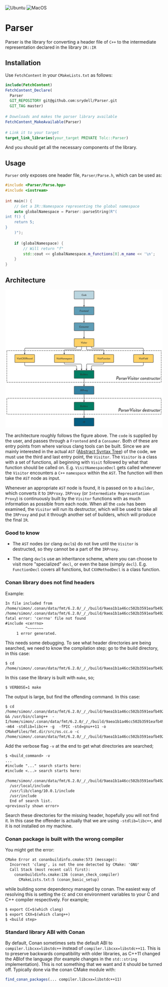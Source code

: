 ![Ubuntu](https://github.com/srydell/Parser/workflows/Ubuntu/badge.svg) ![MacOS](https://github.com/srydell/Parser/workflows/MacOS/badge.svg)

# Parser #

Parser is the library for converting a header file of `C++` to the intermediate representation declared in the library `IR::IR`

## Installation ##

Use `FetchContent` in your `CMakeLists.txt` as follows:

```cmake
include(FetchContent)
FetchContent_Declare(
  Parser
  GIT_REPOSITORY git@github.com:srydell/Parser.git
  GIT_TAG master)

# Downloads and makes the parser library available
FetchContent_MakeAvailable(Parser)

# Link it to your target
target_link_libraries(your_target PRIVATE Tolc::Parser)
```

And you should get all the necessary components of the library.


## Usage ##

`Parser` only exposes one header file, `Parser/Parse.h`, which can be used as:

```cpp
#include <Parser/Parse.hpp>
#include <iostream>

int main() {
    // Get a IR::Namespace representing the global namespace
    auto globalNamespace = Parser::parseString(R"(
int f() {
    return 5;
}
    )");

    if (globalNamespace) {
        // Will return "f"
        std::cout << globalNamespace.m_functions[0].m_name << '\n';
    }
}
```

## Architecture ##

![Parser Architecture](docs/internal/Parser.png "Parser Architecture")

The architecture roughly follows the figure above. The `code` is supplied by the user, and passes through a `Frontend` and a `Consumer`. Both of these are entry points from where various clang tools can be built. Since we are mainly interested in the actual `AST` ([Abstract Syntax Tree](https://en.wikipedia.org/wiki/Abstract_syntax_tree)) of the code, we must use the third and last entry point, the `Visitor`. The `Visitor` is a class with a set of functions, all beginning with `Visit` followed by what that function should be called on. E.g. `VisitNamespaceDecl` gets called whenever the `Visitor` encounters a `C++` `namespace` within the `AST`. The function will then take the `AST` node as input.

Whenever an appropriate `AST` node is found, it is passed on to a `Builder`, which converts it to `IRProxy`. `IRProxy` (or `Intermediate Represantation Proxy`) is continuously built by the `Visitor` functions with as much information as possible from each node. When all the `code` has been examined, the `Visitor` will run its destructor, which will be used to take all the `IRProxy` and put it through another set of builders, which will produce the final `IR`.

### Good to know ###

* The `AST` nodes (or clang `decl`s) do not live until the `Visitor` is destructed, so they cannot be a part of the `IRProxy`.

* The clang `decl`s use an inheritance scheme, where you can choose to visit more "specialized" `decl`, or even the base (simply `decl`). E.g. `FunctionDecl` covers all functions, but `CXXMethodDecl` is a class function.

### Conan library does not find headers ###

Example:

```shell
In file included from /home/simon/.conan/data/fmt/6.2.0/_/_/build/9aea1b1a46cc502b3591eafb492153938cec535f/source_subfolder/src/os.cc:13:
/home/simon/.conan/data/fmt/6.2.0/_/_/build/9aea1b1a46cc502b3591eafb492153938cec535f/source_subfolder/include/fmt/os.h:16:10: fatal error: 'cerrno' file not found
#include <cerrno>
         ^~~~~~~~
	 1 error generated.
```

This needs some debugging. To see what header directories are being searched, we need to know the compilation step; go to the build directory, in this case:

```shell
$ cd /home/simon/.conan/data/fmt/6.2.0/_/_/build/9aea1b1a46cc502b3591eafb492153938cec535f/build_subfolder/source_subfolder
```

In this case the library is built with `make`, so;

```shell
$ VERBOSE=1 make
```

The output is large, but find the offending command. In this case:

```shell
$ cd /home/simon/.conan/data/fmt/6.2.0/_/_/build/9aea1b1a46cc502b3591eafb492153938cec535f/build_subfolder/source_subfolder && /usr/bin/clang++  -I/home/simon/.conan/data/fmt/6.2.0/_/_/build/9aea1b1a46cc502b3591eafb492153938cec535f/source_subfolder/include -m64 -stdlib=libc++ -g  -fPIC -std=gnu++11 -o CMakeFiles/fmt.dir/src/os.cc.o -c /home/simon/.conan/data/fmt/6.2.0/_/_/build/9aea1b1a46cc502b3591eafb492153938cec535f/source_subfolder/src/os.cc
```

Add the verbose flag `-v` at the end to get what directories are searched;

```shell
$ <build_command> -v
...
#include "..." search starts here:
#include <...> search starts here:
  /home/simon/.conan/data/fmt/6.2.0/_/_/build/9aea1b1a46cc502b3591eafb492153938cec535f/source_subfolder/include
  /usr/local/include
  /usr/lib/clang/10.0.1/include
  /usr/include
  End of search list.
<previously shown error>
```

Search these directories for the missing header, hopefully you will not find it. In this case the offender is actually that we are using `-stdlib=libc++`, and it is not installed on my machine.

### Conan package is built with the wrong compiler ###

You might get the error:

```shell
CMake Error at conanbuildinfo.cmake:573 (message):
  Incorrect 'clang', is not the one detected by CMake: 'GNU'
  Call Stack (most recent call first):
    conanbuildinfo.cmake:136 (conan_check_compiler)
      CMakeLists.txt:5 (conan_basic_setup)
```


while building some dependency managed by conan. The easiest way of resolving this is setting the `CC` and `CXX` environment variables to your C and C++ compiler respectively. For example;

```shell
$ export CC=$(which clang)
$ export CXX=$(which clang++)
$ <build step>
```

### Standard library ABI with Conan ###

By default, Conan sometimes sets the default ABI to `compiler.libcxx=libstdc++` instead of `compiler.libcxx=libstdc++11`. This is to preserve backwards compatibility with older libraries, as C++11 changed the ABIof the language (for example changes in the `std::string` implementation). This is not something that we want and it should be turned off. Typically done via the conan CMake module with:

```cmake
find_conan_packages(... compiler.libcxx=libstdc++11)
```

